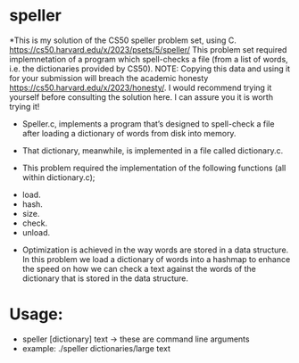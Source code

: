 # speller

*This is my solution of the CS50 speller problem set, using C. https://cs50.harvard.edu/x/2023/psets/5/speller/ This problem set required implemnetation of a program which spell-checks a file (from a list of words, i.e. the dictionaries provided by CS50). NOTE: Copying this data and using it for your submission will breach the academic honesty https://cs50.harvard.edu/x/2023/honesty/. I would recommend trying it yourself before consulting the solution here. I can assure you it is worth trying it!

* Speller.c, implements a program that’s designed to spell-check a file after loading a dictionary of words from disk into memory. 
* That dictionary, meanwhile, is implemented in a file called dictionary.c.

* This problem required the implementation of the following functions (all within dictionary.c);
- load.
- hash.
- size.
- check.
- unload.

* Optimization is achieved in the way words are stored in a data structure. In this problem we load a dictionary of words into a hashmap to enhance the speed on how we can check a text against the words of the dictionary that is stored in the data structure.


# Usage: 
* speller [dictionary] text -> these are command line arguments
* example: ./speller dictionaries/large text

